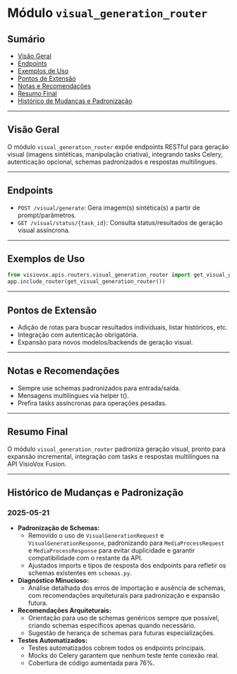 # Módulo `visual_generation_router`

## Sumário
- [Visão Geral](#visão-geral)
- [Endpoints](#endpoints)
- [Exemplos de Uso](#exemplos-de-uso)
- [Pontos de Extensão](#pontos-de-extensão)
- [Notas e Recomendações](#notas-e-recomendações)
- [Resumo Final](#resumo-final)
- [Histórico de Mudanças e Padronização](#histórico-de-mudanças-e-padronização)

---

## Visão Geral
O módulo `visual_generation_router` expõe endpoints RESTful para geração visual (imagens sintéticas, manipulação criativa), integrando tasks Celery, autenticação opcional, schemas padronizados e respostas multilíngues.

---

## Endpoints
- `POST /visual/generate`: Gera imagem(s) sintética(s) a partir de prompt/parâmetros.
- `GET /visual/status/{task_id}`: Consulta status/resultados de geração visual assíncrona.

---

## Exemplos de Uso
```python
from visiovox.apis.routers.visual_generation_router import get_visual_generation_router
app.include_router(get_visual_generation_router())
```

---

## Pontos de Extensão
- Adição de rotas para buscar resultados individuais, listar históricos, etc.
- Integração com autenticação obrigatória.
- Expansão para novos modelos/backends de geração visual.

---

## Notas e Recomendações
- Sempre use schemas padronizados para entrada/saída.
- Mensagens multilíngues via helper t().
- Prefira tasks assíncronas para operações pesadas.

---

## Resumo Final
O módulo `visual_generation_router` padroniza geração visual, pronto para expansão incremental, integração com tasks e respostas multilíngues na API VisioVox Fusion. 

---

## Histórico de Mudanças e Padronização

### 2025-05-21
- **Padronização de Schemas:**
  - Removido o uso de `VisualGenerationRequest` e `VisualGenerationResponse`, padronizando para `MediaProcessRequest` e `MediaProcessResponse` para evitar duplicidade e garantir compatibilidade com o restante da API.
  - Ajustados imports e tipos de resposta dos endpoints para refletir os schemas existentes em `schemas.py`.
- **Diagnóstico Minucioso:**
  - Análise detalhada dos erros de importação e ausência de schemas, com recomendações arquiteturais para padronização e expansão futura.
- **Recomendações Arquiteturais:**
  - Orientação para uso de schemas genéricos sempre que possível, criando schemas específicos apenas quando necessário.
  - Sugestão de herança de schemas para futuras especializações.
- **Testes Automatizados:**
  - Testes automatizados cobrem todos os endpoints principais.
  - Mocks do Celery garantem que nenhum teste tente conexão real.
  - Cobertura de código aumentada para 76%. 